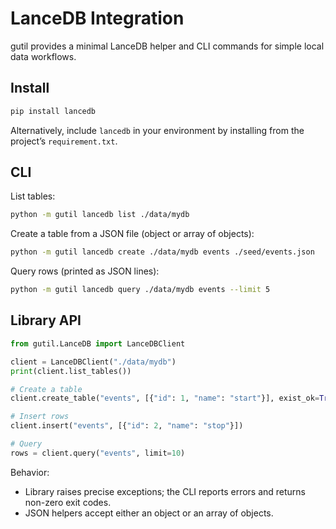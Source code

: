 # LanceDB Integration

gutil provides a minimal LanceDB helper and CLI commands for simple local data workflows.

## Install

```sh
pip install lancedb
```

Alternatively, include `lancedb` in your environment by installing from the project’s `requirement.txt`.

## CLI

List tables:

```sh
python -m gutil lancedb list ./data/mydb
```

Create a table from a JSON file (object or array of objects):

```sh
python -m gutil lancedb create ./data/mydb events ./seed/events.json
```

Query rows (printed as JSON lines):

```sh
python -m gutil lancedb query ./data/mydb events --limit 5
```

## Library API

```python
from gutil.LanceDB import LanceDBClient

client = LanceDBClient("./data/mydb")
print(client.list_tables())

# Create a table
client.create_table("events", [{"id": 1, "name": "start"}], exist_ok=True)

# Insert rows
client.insert("events", [{"id": 2, "name": "stop"}])

# Query
rows = client.query("events", limit=10)
```

Behavior:
- Library raises precise exceptions; the CLI reports errors and returns non-zero exit codes.
- JSON helpers accept either an object or an array of objects.

